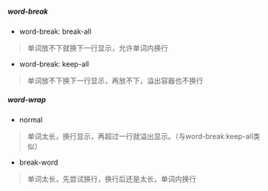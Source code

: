 ##### word-break
+ word-break: break-all
> 单词放不下就换下一行显示，允许单词内换行 
+ word-break: keep-all
> 单词放不下换下一行显示，再放不下，溢出容器也不换行

##### word-wrap
+ normal
> 单词太长，换行显示，再超过一行就溢出显示。（与word-break:keep-all类似）
+ break-word
> 单词太长，先尝试换行，换行后还是太长，单词内换行